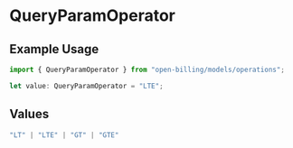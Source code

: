 # QueryParamOperator

## Example Usage

```typescript
import { QueryParamOperator } from "open-billing/models/operations";

let value: QueryParamOperator = "LTE";
```

## Values

```typescript
"LT" | "LTE" | "GT" | "GTE"
```